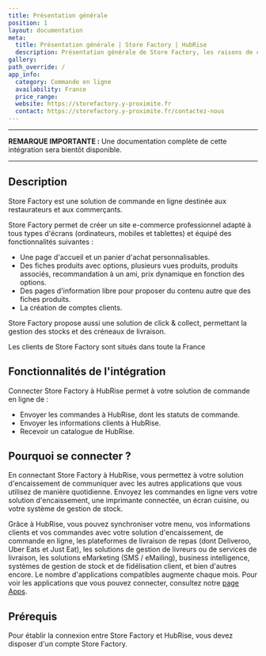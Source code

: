 ```yaml
---
title: Présentation générale
position: 1
layout: documentation
meta:
  title: Présentation générale | Store Factory | HubRise
  description: Présentation générale de Store Factory, les raisons de connecter votre caisse à HubRise et liste des fonctionnalités de l'intégration avec HubRise.
gallery:
path_override: /
app_info:
  category: Commande en ligne
  availability: France
  price_range:
  website: https://storefactory.y-proximite.fr
  contact: https://storefactory.y-proximite.fr/contactez-nous
---
```


---

**REMARQUE IMPORTANTE :** Une documentation complète de cette intégration sera bientôt disponible.

---

## Description

Store Factory est une solution de commande en ligne destinée aux restaurateurs et aux commerçants.

Store Factory permet de créer un site e-commerce professionnel adapté à tous types d'écrans (ordinateurs, mobiles et tablettes) et équipé des fonctionnalités suivantes :

- Une page d'accueil et un panier d'achat personnalisables.
- Des fiches produits avec options, plusieurs vues produits, produits associés, recommandation à un ami, prix dynamique en fonction des options.
- Des pages d'information libre pour proposer du contenu autre que des fiches produits.
- La création de comptes clients.

Store Factory propose aussi une solution de click & collect, permettant la gestion des stocks et des créneaux de livraison.

Les clients de Store Factory sont situés dans toute la France

## Fonctionnalités de l'intégration

Connecter Store Factory à HubRise permet à votre solution de commande en ligne de :

- Envoyer les commandes à HubRise, dont les statuts de commande.
- Envoyer les informations clients à HubRise.
- Recevoir un catalogue de HubRise.

## Pourquoi se connecter ?

En connectant Store Factory à HubRise, vous permettez à votre solution d'encaissement de communiquer avec les autres applications que vous utilisez de manière quotidienne. Envoyez les commandes en ligne vers votre solution d'encaissement, une imprimante connectée, un écran cuisine, ou votre système de gestion de stock.

Grâce à HubRise, vous pouvez synchroniser votre menu, vos informations clients et vos commandes avec votre solution d'encaissement, de commande en ligne, les plateformes de livraison de repas (dont Deliveroo, Uber Eats et Just Eat), les solutions de gestion de livreurs ou de services de livraison, les solutions eMarketing (SMS / eMailing), business intelligence, systèmes de gestion de stock et de fidélisation client, et bien d'autres encore. Le nombre d'applications compatibles augmente chaque mois. Pour voir les applications que vous pouvez connecter, consultez notre [page Apps](/apps).

## Prérequis

Pour établir la connexion entre Store Factory et HubRise, vous devez disposer d'un compte Store Factory.
